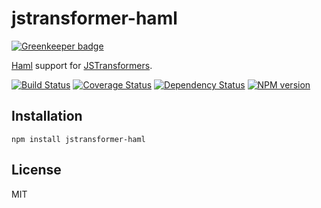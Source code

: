 # jstransformer-haml

[![Greenkeeper badge](https://badges.greenkeeper.io/jstransformers/jstransformer-haml.svg)](https://greenkeeper.io/)

[Haml](https://github.com/creationix/haml-js) support for [JSTransformers](http://github.com/jstransformers).

[![Build Status](https://img.shields.io/travis/jstransformers/jstransformer-haml/master.svg)](https://travis-ci.org/jstransformers/jstransformer-haml)
[![Coverage Status](https://img.shields.io/coveralls/jstransformers/jstransformer-haml/master.svg)](https://coveralls.io/r/jstransformers/jstransformer-haml?branch=master)
[![Dependency Status](https://img.shields.io/david/jstransformers/jstransformer-haml/master.svg)](http://david-dm.org/jstransformers/jstransformer-haml)
[![NPM version](https://img.shields.io/npm/v/jstransformer-haml.svg)](https://www.npmjs.org/package/jstransformer-haml)

## Installation

    npm install jstransformer-haml

## License

MIT
